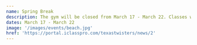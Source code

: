 ```yaml
---
name: Spring Break
description: The gym will be closed from March 17 - March 22. Classes will resume the following Monday.
dates: March 17 - March 22
image: '/images/events/beach.jpg'
href: 'https://portal.iclasspro.com/texastwisters/news/2'
---
```

